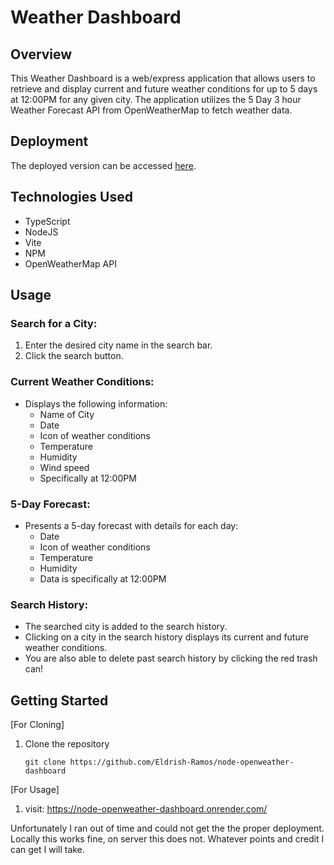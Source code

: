 # Weather Dashboard

## Overview

This Weather Dashboard is a web/express application that allows users to retrieve and display current and future weather conditions for up to 5 days at 12:00PM for any given city. 
The application utilizes the 5 Day 3 hour Weather Forecast API from OpenWeatherMap to fetch weather data.


## Deployment

The deployed version can be accessed [here](https://borregaio.github.io/weather-app/).


## Technologies Used
- TypeScript
- NodeJS
- Vite
- NPM
- OpenWeatherMap API



## Usage

### Search for a City:

1. Enter the desired city name in the search bar.
2. Click the search button.

### Current Weather Conditions:

- Displays the following information:
  - Name of City
  - Date
  - Icon of weather conditions
  - Temperature
  - Humidity
  - Wind speed
  - Specifically at 12:00PM

### 5-Day Forecast:

- Presents a 5-day forecast with details for each day:
  - Date
  - Icon of weather conditions
  - Temperature
  - Humidity
  - Data is specifically at 12:00PM

### Search History:

- The searched city is added to the search history.
- Clicking on a city in the search history displays its current and future weather conditions.
- You are also able to delete past search history by clicking the red trash can!

## Getting Started

[For Cloning]
1. Clone the repository
    ```console
    git clone https://github.com/Eldrish-Ramos/node-openweather-dashboard
    ```
[For Usage]
1. visit:  https://node-openweather-dashboard.onrender.com/

Unfortunately I ran out of time and could not get the the proper deployment. Locally this works fine, on server this does not. Whatever points and credit I can get I will take. 
